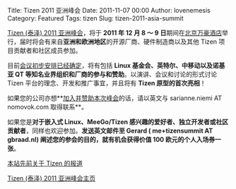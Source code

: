 Title: Tizen 2011 亚洲峰会
Date: 2011-11-07 00:00
Author: lovenemesis
Category: Featured
Tags: tizen
Slug: tizen-2011-asia-summit

[Tizen (泰泽) 2011 亚洲峰会](http://tizensummitasia2011.com/)，将于
**2011 年 12 月 8 ～ 9
日**期间在[北京万豪酒店](http://www.marriott.com/hotels/travel/bjscw-beijing-marriott-city-wall/)举行，届时将会有来自**亚洲和欧洲地区**的开源厂商、硬件制造商以及其他
Tizen 项目贡献者和社区成员参加。

目前[会议初步安排已经确定](http://tizensummitasia2011.com/program)，将有包括
**Linux 基金会、英特尔、中移动以及诺基亚 QT
等知名业界组织和厂商的参与和赞助**。以演讲、会议和讨论的形式讨论 Tizen
平台的理念、开发和推广事宜，并且将有 **Tizen 原型的首次亮相**！

如果您的公司亦想**[加入并赞助本次峰会](http://tizensummitasia2011.com/sponsors)的话，请以英文与
sarianne.niemi AT nomovok.com 取得联系**。

如果您是**对于嵌入式 Linux、MeeGo/Tizen
感兴趣的爱好者、独立开发者或社区贡献者**，同样也欢迎参加。**发送英文邮件至
Gerard ( me+tizensummit AT gbraad.nl)
阐述您的参会的目的，就有机会获得价值 100 欧元的个人入场券一张**。

[本站先前关于 Tizen
的报道](http://linuxtoy.org/archives/linux-meego-tizen.html)

[Tizen (泰泽) 2011 亚洲峰会主页](http://tizensummitasia2011.com/)
